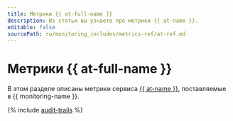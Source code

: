 ```yaml
---
title: Метрики {{ at-full-name }}
description: Из статьи вы узнаете про метрики {{ at-name }}.
editable: false
sourcePath: ru/monitoring_includes/metrics-ref/at-ref.md
---
```


# Метрики {{ at-full-name }}

В этом разделе описаны метрики сервиса [{{ at-name }}](../../audit-trails/), поставляемые в {{ monitoring-name }}.

{% include [audit-trails](../../_includes/monitoring/metrics-ref/audit-trails.md) %}